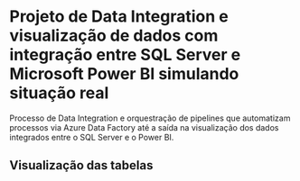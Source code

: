 # Projeto de Data Integration e visualização de dados com integração entre SQL Server e Microsoft Power BI simulando situação real
Processo de Data Integration e orquestração de pipelines que automatizam processos via Azure Data Factory até a saída na visualização dos dados integrados entre o SQL Server e o Power BI.

## Visualização das tabelas
